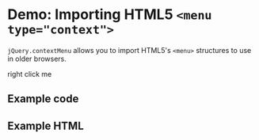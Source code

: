 # Demo: Importing HTML5 `<menu type="context">`

`jQuery.contextMenu` allows you to import HTML5's `<menu>` structures to use in older browsers. 

<span class="context-menu-one label label-default">right click me</span>

## Example code

<script type="text/javascript" class="showcase">
$(function(){
    $.contextMenu({
        selector: '.context-menu-one', 
        items: $.contextMenu.fromMenu($('#html5menu'))
    });
});
</script>

## Example HTML
<div style="display:none;" class="showcase" data-showcase-import=".context-menu-one"></div>

<menu id="html5menu" type="context" style="display:none" class="showcase">
  <command label="rotate" icon="edit" onclick="alert('rotate')">
  <command label="resize" onclick="alert('resize')">
  <menu label="share">
    <command label="twitter" onclick="alert('twitter')">
    <hr>
    <command label="facebook" onclick="alert('facebook')">
  </menu>
</menu>